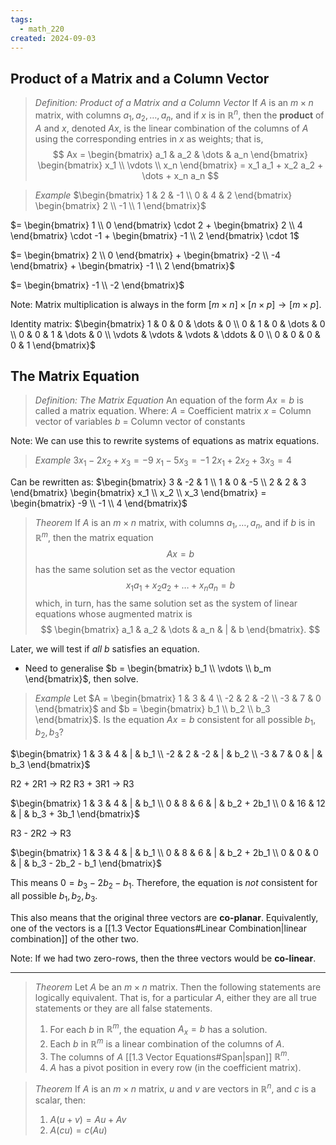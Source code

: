 ```yaml
---
tags:
  - math_220
created: 2024-09-03
---
```


## Product of a Matrix and a Column Vector

> *Definition: Product of a Matrix and a Column Vector*
> If $A$ is an $m \times n$ matrix, with columns $a_1, a_2, \dots, a_n$, and if $x$ is in $\mathbb R^n$, then the **product** of $A$ and $x$, denoted $Ax$, is the linear combination of the columns of $A$ using the corresponding entries in $x$ as weights; that is,
> $$ Ax = \begin{bmatrix} a_1 & a_2 & \dots & a_n \end{bmatrix} \begin{bmatrix} x_1 \\ \vdots \\ x_n \end{bmatrix} = x_1 a_1 + x_2 a_2 + \dots + x_n a_n $$

> *Example*
> $\begin{bmatrix} 1 & 2 & -1 \\ 0 & 4 & 2 \end{bmatrix} \begin{bmatrix} 2 \\ -1 \\ 1 \end{bmatrix}$

$= \begin{bmatrix} 1 \\ 0 \end{bmatrix} \cdot 2 + \begin{bmatrix} 2 \\ 4 \end{bmatrix} \cdot -1 + \begin{bmatrix} -1 \\ 2 \end{bmatrix} \cdot 1$

$= \begin{bmatrix} 2 \\ 0 \end{bmatrix} + \begin{bmatrix} -2 \\ -4 \end{bmatrix} + \begin{bmatrix} -1 \\ 2 \end{bmatrix}$

$= \begin{bmatrix} -1 \\ -2 \end{bmatrix}$

Note: Matrix multiplication is always in the form $[m \times n] \times [n \times p] \rightarrow [m \times p]$.

Identity matrix: $\begin{bmatrix} 1 & 0 & 0 & \dots & 0 \\ 0 & 1 & 0 & \dots & 0 \\ 0 & 0 & 1 & \dots & 0 \\ \vdots & \vdots & \vdots & \ddots & 0 \\ 0 & 0 & 0 & 0 & 1 \end{bmatrix}$

## The Matrix Equation

> *Definition: The Matrix Equation*
> An equation of the form $Ax = b$ is called a matrix equation.
> Where:
> $A$ = Coefficient matrix
> $x$ = Column vector of variables
> $b$ = Column vector of constants

Note: We can use this to rewrite systems of equations as matrix equations.

> *Example*
> $3x_1 - 2x_2 + x_3 = -9$
> $x_1 - 5x_3 = -1$
> $2x_1 + 2x_2 + 3x_3 = 4$

Can be rewritten as:
$\begin{bmatrix} 3 & -2 & 1 \\ 1 & 0 & -5 \\ 2 & 2 & 3 \end{bmatrix} \begin{bmatrix} x_1 \\ x_2 \\ x_3 \end{bmatrix} = \begin{bmatrix} -9 \\ -1 \\ 4 \end{bmatrix}$

> *Theorem*
> If $A$ is an $m \times n$ matrix, with columns $a_1, \dots, a_n$, and if $b$ is in $\mathbb R^m$, then the matrix equation
> $$ Ax = b $$
> has the same solution set as the vector equation
> $$ x_1 a_1 + x_2 a_2 + \dots + x_n a_n = b $$
> which, in turn, has the same solution set as the system of linear equations whose augmented matrix is
> $$ \begin{bmatrix} a_1 & a_2 & \dots & a_n & | & b \end{bmatrix}. $$

Later, we will test if *all* $b$ satisfies an equation.
- Need to generalise $b = \begin{bmatrix} b_1 \\ \vdots \\ b_m \end{bmatrix}$, then solve.

> *Example*
> Let $A = \begin{bmatrix} 1 & 3 & 4 \\ -2 & 2 & -2 \\ -3 & 7 & 0 \end{bmatrix}$ and $b = \begin{bmatrix} b_1 \\ b_2 \\ b_3 \end{bmatrix}$. Is the equation $Ax = b$ consistent for all possible $b_1, b_2, b_3$?

$\begin{bmatrix} 1 & 3 & 4 & | & b_1 \\ -2 & 2 & -2 & | & b_2 \\ -3 & 7 & 0 & | & b_3 \end{bmatrix}$

R2 + 2R1 -> R2
R3 + 3R1 -> R3

$\begin{bmatrix} 1 & 3 & 4 & | & b_1 \\ 0 & 8 & 6 & | & b_2 + 2b_1 \\ 0 & 16 & 12 & | & b_3 + 3b_1 \end{bmatrix}$

R3 - 2R2 -> R3

$\begin{bmatrix} 1 & 3 & 4 & | & b_1 \\ 0 & 8 & 6 & | & b_2 + 2b_1 \\ 0 & 0 & 0 & | & b_3 - 2b_2 - b_1 \end{bmatrix}$

This means $0 = b_3 - 2b_2 - b_1$. Therefore, the equation is *not* consistent for all possible $b_1, b_2, b_3$.

This also means that the original three vectors are **co-planar**.
Equivalently, one of the vectors is a [[1.3 Vector Equations#Linear Combination|linear combination]] of the other two.

Note: If we had two zero-rows, then the three vectors would be **co-linear**.

---

> *Theorem*
> Let $A$ be an $m \times n$ matrix. Then the following statements are logically equivalent. That is, for a particular $A$, either they are all true statements or they are all false statements.
> 1. For each $b$ in $\mathbb R^m$, the equation $A_x = b$ has a solution.
> 2. Each $b$ in $\mathbb R^m$ is a linear combination of the columns of $A$.
> 3. The columns of $A$ [[1.3 Vector Equations#Span|span]] $\mathbb R^m$.
> 4. $A$ has a pivot position in every row (in the coefficient matrix).

> *Theorem*
> If $A$ is an $m \times n$ matrix, $u$ and $v$ are vectors in $\mathbb R^n$, and $c$ is a scalar, then:
> 1. $A(u + v) = Au + Av$
> 2. $A(cu) = c(Au)$